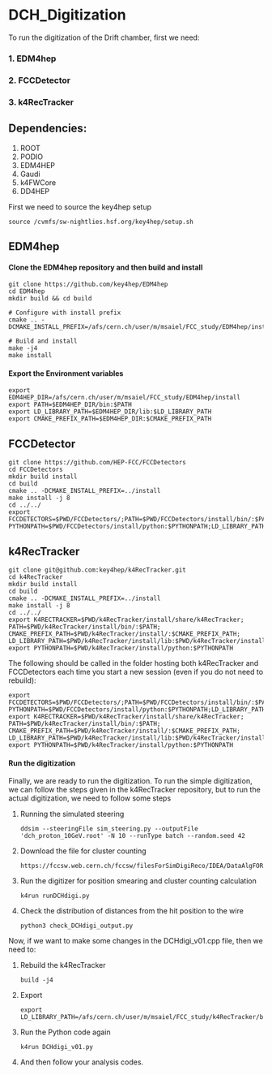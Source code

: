 # DCH_Digitization
To run the digitization of the Drift chamber, first we need:
### 1. EDM4hep
### 2. FCCDetector
### 3. k4RecTracker

## Dependencies:
1. ROOT
2. PODIO
3. EDM4HEP
4. Gaudi
5. k4FWCore
6. DD4HEP

First we need to source the key4hep setup
```
source /cvmfs/sw-nightlies.hsf.org/key4hep/setup.sh
```
## EDM4hep
#### Clone the EDM4hep repository and then build and install
```
git clone https://github.com/key4hep/EDM4hep
cd EDM4hep
mkdir build && cd build

# Configure with install prefix
cmake .. -DCMAKE_INSTALL_PREFIX=/afs/cern.ch/user/m/msaiel/FCC_study/EDM4hep/install

# Build and install
make -j4
make install
```
#### Export the Environment variables
```
export EDM4HEP_DIR=/afs/cern.ch/user/m/msaiel/FCC_study/EDM4hep/install
export PATH=$EDM4HEP_DIR/bin:$PATH
export LD_LIBRARY_PATH=$EDM4HEP_DIR/lib:$LD_LIBRARY_PATH
export CMAKE_PREFIX_PATH=$EDM4HEP_DIR:$CMAKE_PREFIX_PATH
```
## FCCDetector
```
git clone https://github.com/HEP-FCC/FCCDetectors
cd FCCDetectors
mkdir build install
cd build
cmake .. -DCMAKE_INSTALL_PREFIX=../install
make install -j 8
cd ../../
export FCCDETECTORS=$PWD/FCCDetectors/;PATH=$PWD/FCCDetectors/install/bin/:$PATH;CMAKE_PREFIX_PATH=$PWD/FCCDetectors/install/:$CMAKE_PREFIX_PATH;LD_LIBRARY_PATH=$PWD/FCCDetectors/install/lib:$LD_LIBRARY_PATH;export PYTHONPATH=$PWD/FCCDetectors/install/python:$PYTHONPATH;LD_LIBRARY_PATH=$PWD/FCCDetectors/install/lib64:$LD_LIBRARY_PATH
```
## k4RecTracker
```
git clone git@github.com:key4hep/k4RecTracker.git
cd k4RecTracker
mkdir build install
cd build
cmake .. -DCMAKE_INSTALL_PREFIX=../install
make install -j 8
cd ../../
export K4RECTRACKER=$PWD/k4RecTracker/install/share/k4RecTracker; PATH=$PWD/k4RecTracker/install/bin/:$PATH; CMAKE_PREFIX_PATH=$PWD/k4RecTracker/install/:$CMAKE_PREFIX_PATH; LD_LIBRARY_PATH=$PWD/k4RecTracker/install/lib:$PWD/k4RecTracker/install/lib64:$LD_LIBRARY_PATH; export PYTHONPATH=$PWD/k4RecTracker/install/python:$PYTHONPATH
```
The following should be called in the folder hosting both k4RecTracker and FCCDetectors each time you start a new session (even if you do not need to rebuild):
```
export FCCDETECTORS=$PWD/FCCDetectors/;PATH=$PWD/FCCDetectors/install/bin/:$PATH;CMAKE_PREFIX_PATH=$PWD/FCCDetectors/install/:$CMAKE_PREFIX_PATH;LD_LIBRARY_PATH=$PWD/FCCDetectors/install/lib:$LD_LIBRARY_PATH;export PYTHONPATH=$PWD/FCCDetectors/install/python:$PYTHONPATH;LD_LIBRARY_PATH=$PWD/FCCDetectors/install/lib64:$LD_LIBRARY_PATH
export K4RECTRACKER=$PWD/k4RecTracker/install/share/k4RecTracker; PATH=$PWD/k4RecTracker/install/bin/:$PATH; CMAKE_PREFIX_PATH=$PWD/k4RecTracker/install/:$CMAKE_PREFIX_PATH; LD_LIBRARY_PATH=$PWD/k4RecTracker/install/lib:$PWD/k4RecTracker/install/lib64:$LD_LIBRARY_PATH; export PYTHONPATH=$PWD/k4RecTracker/install/python:$PYTHONPATH
```
#### Run the digitization
Finally, we are ready to run the digitization.
To run the simple digitization, we can follow the steps given in the k4RecTracker repository, but to run the actual digitization, we need to follow some steps
1. Running the simulated steering
   ```
   ddsim --steeringFile sim_steering.py --outputFile 'dch_proton_10GeV.root' -N 10 --runType batch --random.seed 42
   ```
2. Download the file for cluster counting
   ```
   https://fccsw.web.cern.ch/fccsw/filesForSimDigiReco/IDEA/DataAlgFORGEANT.root
   ```
3. Run the digitizer for position smearing and cluster counting calculation
   ```
   k4run runDCHdigi.py
   ```
4. Check the distribution of distances from the hit position to the wire
   ```
   python3 check_DCHdigi_output.py
   ```
Now, if we want to make some changes in the DCHdigi_v01.cpp file, then we need to:
1. Rebuild the k4RecTracker
   ```
   build -j4
   ```
2. Export
   ```
   export LD_LIBRARY_PATH=/afs/cern.ch/user/m/msaiel/FCC_study/k4RecTracker/build/DCHdigi:$LD_LIBRARY_PATH
   ```
3. Run the Python code again
   ```
   k4run DCHdigi_v01.py
   ```
4. And then follow your analysis codes.
